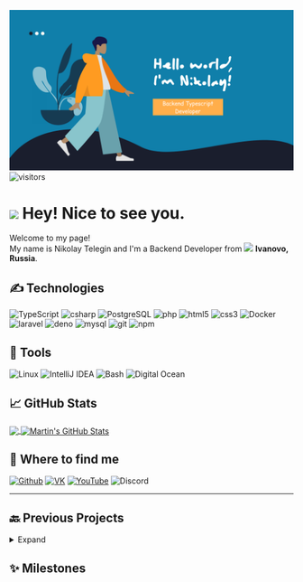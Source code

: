 [![Header](https://raw.githubusercontent.com/OstriySous-dev/OstriySous-dev/main/helloworld.png "Header")](https://github.com/OstriySous-dev) ![visitors](https://visitor-badge.laobi.icu/badge?page_id=${OstriySous-dev})

# <img src="https://emojis.slackmojis.com/emojis/images/1531849430/4246/blob-sunglasses.gif?1531849430" width="30"/> Hey! Nice to see you.


<p>Welcome to my page! </br> My name is Nikolay Telegin and I'm a Backend Developer from <img src="https://image.flaticon.com/icons/svg/197/197408.svg" width="13"/> <b>Ivanovo, Russia</b>.</p>
<h2> ✍ Technologies</h2>
<p>
  <img alt="TypeScript" src="https://img.shields.io/badge/-TypeScript-007ACC?style=flat-square&logo=typescript&logoColor=white" />
  <img alt="csharp" src="https://img.shields.io/badge/-C_Sharp-239120?style=flat-square&logo=c-sharp&logoColor=white" />
  <img alt="PostgreSQL" src="https://img.shields.io/badge/-PostgreSQL-336791?style=flat-square&logo=postgresql&logoColor=white" />
  <img alt="php" src="https://img.shields.io/badge/-PHP-777BB4?style=flat-square&logo=php&logoColor=white" />
  <img alt="html5" src="https://img.shields.io/badge/-HTML5-1572B6?style=flat-square&logo=html5&logoColor=white" />
  <img alt="css3" src="https://img.shields.io/badge/-CSS3-E34F26?style=flat-square&logo=css3&logoColor=white" />
  <img alt="Docker" src="https://img.shields.io/badge/-Docker-46a2f1?style=flat-square&logo=docker&logoColor=white" />
  <img alt="laravel" src="https://img.shields.io/badge/-Laravel-FF2D20?style=flat-square&logo=laravel&logoColor=white" />
  <img alt="deno" src="https://img.shields.io/badge/-Deno-000000?style=flat-square&logo=deno&logoColor=white" />
  <img alt="mysql" src="https://img.shields.io/badge/-MySQL-4479A1?style=flat-square&logo=mysql&logoColor=white" />
  <img alt="git" src="https://img.shields.io/badge/-Git-F05032?style=flat-square&logo=git&logoColor=white" />
  <img alt="npm" src="https://img.shields.io/badge/-NPM-CB3837?style=flat-square&logo=npm&logoColor=white" />
</p>
<h2> 🔧 Tools</h2>
<p>
  <img alt="Linux" src="https://img.shields.io/badge/OS-Linux-informational?style=flat&logo=linux&logoColor=white&color=2bbc8a" />
  <img alt="IntelliJ IDEA" src="https://img.shields.io/badge/Editor-IntelliJ_IDEA-informational?style=flat&logo=intellij-idea&logoColor=white&color=2bbc8a" />
  <img alt="Bash" src="https://img.shields.io/badge/Shell-Bash-informational?style=flat&logo=gnu-bash&logoColor=white&color=2bbc8a" />
  <img alt="Digital Ocean" src="https://img.shields.io/badge/Cloud-Digital_Ocean-informational?style=flat&logo=digitalocean&logoColor=white&color=2bbc8a" />
</p>
<h2> 📈 GitHub Stats</h2>
<a href="https://github.com/OstriySous-dev/OstriySous-dev">
  <img align="center" src="https://github-readme-stats.vercel.app/api/top-langs/?username=OstriySous-dev&hide=java,html&title_color=ffffff&text_color=c9cacc&icon_color=2bbc8a&bg_color=1d1f21" />
</a>
<a href="https://github.com/OstriySous-dev/OstriySous-dev">
  <img align="center" src="https://github-readme-stats.vercel.app/api?username=OstriySous-dev&show_icons=true&line_height=27&count_private=true&title_color=ffffff&text_color=c9cacc&icon_color=2bbc8a&bg_color=1d1f21" alt="Martin's GitHub Stats" />
</a>
<h2> 👀 Where to find me</h2>
<p><a href="https://github.com/OstriySous-dev" target="_blank"><img alt="Github" src="https://img.shields.io/badge/GitHub-%2312100E.svg?&style=for-the-badge&logo=Github&logoColor=white" /></a> <a href="https://vk.com/prog97" target="_blank"><img alt="VK" src="https://img.shields.io/badge/VK-%4680C2.svg?&style=for-the-badge&logo=VK&logoColor=white&color=blue" /></a> <a href="https://www.youtube.com/channel/UC93iJKa-KfDMcG61OPtcr5g" target="_blank"><img alt="YouTube" src="https://img.shields.io/badge/YouTube-%FF0000.svg?&style=for-the-badge&logo=YouTube&logoColor=white&color=red" /></a> <img alt="Discord" src="https://img.shields.io/badge/OstriySous_0404-%7289DA.svg?&style=for-the-badge&logo=Discord&logoColor=white&color=black" />
</p>

____

<h2>🔙 Previous Projects</h2>
<details>
  <summary>Expand</summary>

  It will be filled in the near future!
</details>

<h2>✨ Milestones</h2>
